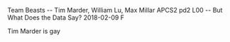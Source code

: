 Team Beasts -- Tim Marder, William Lu, Max Millar
APCS2 pd2
L00 -- But What Does the Data Say?
2018-02-09 F

Tim Marder is gay
